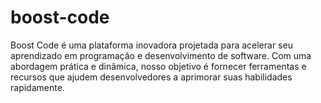 # boost-code
Boost Code é uma plataforma inovadora projetada para acelerar seu aprendizado em programação e desenvolvimento de software. Com uma abordagem prática e dinâmica, nosso objetivo é fornecer ferramentas e recursos que ajudem desenvolvedores a aprimorar suas habilidades rapidamente.
